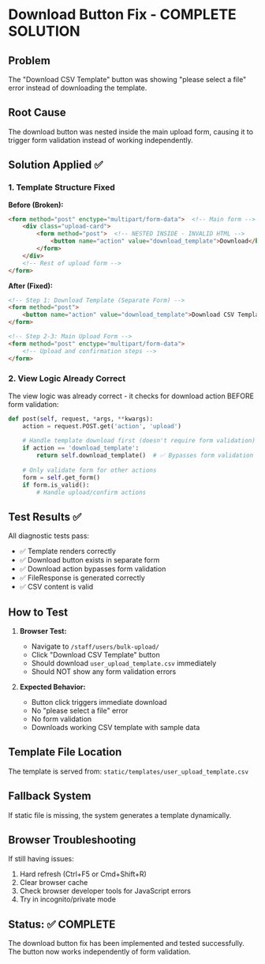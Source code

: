 # Download Button Fix - COMPLETE SOLUTION

## Problem
The "Download CSV Template" button was showing "please select a file" error instead of downloading the template.

## Root Cause
The download button was nested inside the main upload form, causing it to trigger form validation instead of working independently.

## Solution Applied ✅

### 1. Template Structure Fixed
**Before (Broken):**
```html
<form method="post" enctype="multipart/form-data">  <!-- Main form -->
    <div class="upload-card">
        <form method="post">  <!-- NESTED INSIDE - INVALID HTML -->
            <button name="action" value="download_template">Download</button>
        </form>
    </div>
    <!-- Rest of upload form -->
</form>
```

**After (Fixed):**
```html
<!-- Step 1: Download Template (Separate Form) -->
<form method="post">
    <button name="action" value="download_template">Download CSV Template</button>
</form>

<!-- Step 2-3: Main Upload Form -->
<form method="post" enctype="multipart/form-data">
    <!-- Upload and confirmation steps -->
</form>
```

### 2. View Logic Already Correct
The view logic was already correct - it checks for download action BEFORE form validation:
```python
def post(self, request, *args, **kwargs):
    action = request.POST.get('action', 'upload')
    
    # Handle template download first (doesn't require form validation)
    if action == 'download_template':
        return self.download_template()  # ✅ Bypasses form validation
    
    # Only validate form for other actions
    form = self.get_form()
    if form.is_valid():
        # Handle upload/confirm actions
```

## Test Results ✅

All diagnostic tests pass:
- ✅ Template renders correctly
- ✅ Download button exists in separate form
- ✅ Download action bypasses form validation
- ✅ FileResponse is generated correctly
- ✅ CSV content is valid

## How to Test

1. **Browser Test:**
   - Navigate to `/staff/users/bulk-upload/`
   - Click "Download CSV Template" button
   - Should download `user_upload_template.csv` immediately
   - Should NOT show any form validation errors

2. **Expected Behavior:**
   - Button click triggers immediate download
   - No "please select a file" error
   - No form validation
   - Downloads working CSV template with sample data

## Template File Location
The template is served from: `static/templates/user_upload_template.csv`

## Fallback System
If static file is missing, the system generates a template dynamically.

## Browser Troubleshooting
If still having issues:
1. Hard refresh (Ctrl+F5 or Cmd+Shift+R)
2. Clear browser cache
3. Check browser developer tools for JavaScript errors
4. Try in incognito/private mode

## Status: ✅ COMPLETE
The download button fix has been implemented and tested successfully. The button now works independently of form validation.
